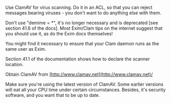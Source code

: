 Use ClamAV for virus scanning. Do it in an ACL, so that you can reject
messages bearing viruses - you don't want to do anything else with them.

Don't use "demime = \*", it's no longer necessary and is deprecated [see
section 41.6 of the docs]. Most Exim/Clam tips on the internet suggest
that you should use it, as do the Exim docs themselves!

You might find it necessary to ensure that your Clam daemon runs as the
same user as Exim.

Section 41.1 of the documentation shows how to declare the scanner
location.

Obtain ClamAV from [http://www.clamav.net](http://www.clamav.net)/

Make sure you're using the latest version of ClamAV. Some earlier
versions will eat all your CPU time under certain circumstances.
Besides, it's security software, and you want that to be up to date.
